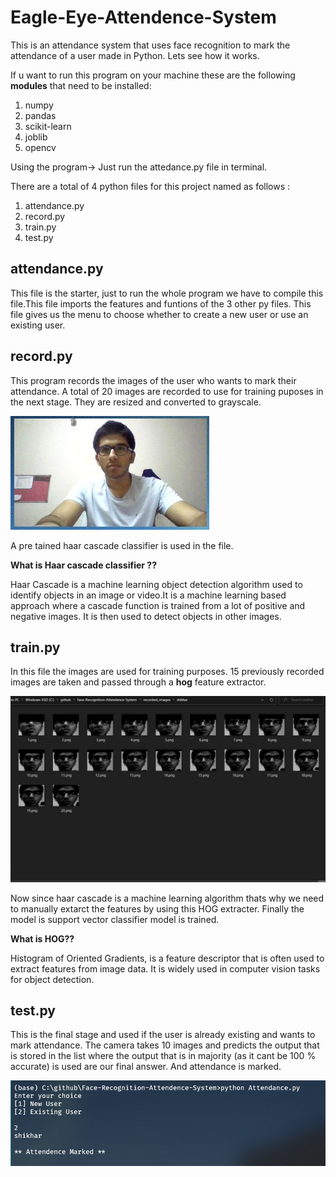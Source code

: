 # Eagle-Eye-Attendence-System
This is an attendance system that uses face recognition to mark the attendance of a user made in Python.
Lets see how it works.

If u want to run this program on your machine these are the following **modules** that need to be installed:   
  1. numpy
  2. pandas
  3. scikit-learn 
  4. joblib 
  5. opencv

Using the program->
  Just run the attedance.py file in terminal.
  
There are a total of 4 python files for this project named as follows :
  1. attendance.py
  2. record.py
  3. train.py
  4. test.py

## attendance.py
This file is the starter, just to run the whole program we have to compile this file.This file imports the features and funtions of the 3 other py files. This file gives us the menu to choose whether to create a new user or use an existing user.

## record.py
This program records the images of the user who wants to mark their attendance.
A total of 20 images are recorded to use for training puposes in the next stage.
They are resized and converted to grayscale.

<img src="images-for-readme/webcam-open.jpg">

A pre tained haar cascade classifier is used in the file.

**What is Haar cascade classifier ??** 

Haar Cascade is a machine learning object detection algorithm used to identify objects in an image or video.It is a machine learning based approach where a cascade function is trained from a lot of positive and negative images. It is then used to detect objects in other images.

## train.py
In this file the images are used for training purposes.
15 previously recorded images are taken and passed through a **hog** feature extractor.

<img src = "images-for-readme/training-images.jpg">

Now since haar cascade is a machine learning algorithm thats why we need to manually extarct the features by using this HOG extracter.
Finally the model is support vector classifier model is trained.

**What is HOG??**

Histogram of Oriented Gradients, is a feature descriptor that is often used to extract features from image data. It is widely used in computer vision tasks for object detection.


## test.py
This is the final stage and used if the user is already existing and wants to mark attendance.
The camera takes 10 images and predicts the output that is stored in the list where the output that is in majority (as it cant be 100 % accurate) is used are our final answer. And attendance is marked.

<img src = "images-for-readme/attendence-marked.jpg">



